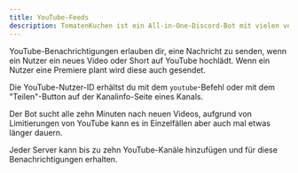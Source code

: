 ```yaml
---
title: YouTube-Feeds
description: TomatenKuchen ist ein All-in-One-Discord-Bot mit vielen verschiedenen Funktionen. Der Bot hat unter anderem die Möglichkeit, hochgeladene Videos oder Shorts von YouTube-Kanälen anzukündigen.
---
```


YouTube-Benachrichtigungen erlauben dir, eine Nachricht zu senden, wenn ein Nutzer ein neues Video oder Short auf YouTube hochlädt.
Wenn ein Nutzer eine Premiere plant wird diese auch gesendet.

Die YouTube-Nutzer-ID erhältst du mit dem `youtube`-Befehl oder mit dem "Teilen"-Button auf der Kanalinfo-Seite eines Kanals.

Der Bot sucht alle zehn Minuten nach neuen Videos, aufgrund von Limitierungen von YouTube kann es in Einzelfällen aber auch mal etwas länger dauern.

Jeder Server kann bis zu zehn YouTube-Kanäle hinzufügen und für diese Benachrichtigungen erhalten.

